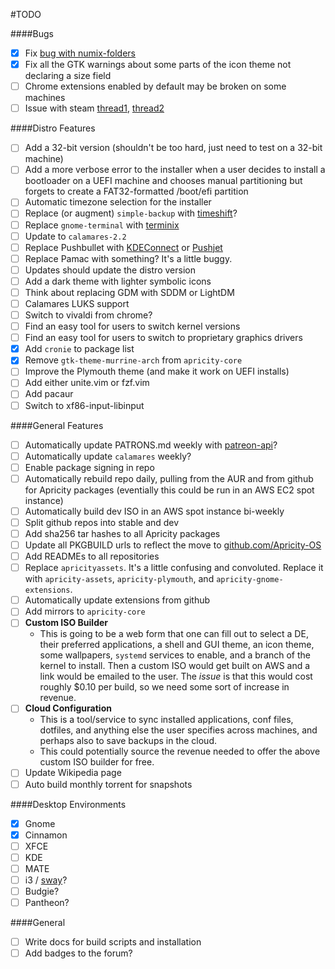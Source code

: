 #TODO

####Bugs
- [x] Fix [bug with numix-folders](https://github.com/numixproject/numix-folders/issues/133)
- [x] Fix all the GTK warnings about some parts of the icon theme not declaring a size field
- [ ] Chrome extensions enabled by default may be broken on some machines
- [ ] Issue with steam [thread1](https://github.com/Apricity-OS/apricity-build/issues/20#issuecomment-206939955), [thread2](https://github.com/Apricity-OS/apricity-build/issues/20#issuecomment-206939955)

####Distro Features
- [ ] Add a 32-bit version (shouldn't be too hard, just need to test on a 32-bit machine)
- [ ] Add a more verbose error to the installer when a user decides to install a bootloader on a UEFI machine and chooses manual partitioning but forgets to create a FAT32-formatted /boot/efi partition
- [ ] Automatic timezone selection for the installer
- [ ] Replace (or augment) `simple-backup` with [timeshift](http://www.teejeetech.in/p/timeshift.html)?
- [ ] Replace `gnome-terminal` with [terminix](https://github.com/gnunn1/terminix)
- [ ] Update to `calamares-2.2`
- [ ] Replace Pushbullet with [KDEConnect](https://community.kde.org/KDEConnect) or [Pushjet](https://pushjet.io/)
- [ ] Replace Pamac with something? It's a little buggy.
- [ ] Updates should update the distro version
- [ ] Add a dark theme with lighter symbolic icons
- [ ] Think about replacing GDM with SDDM or LightDM
- [ ] Calamares LUKS support
- [ ] Switch to vivaldi from chrome?
- [ ] Find an easy tool for users to switch kernel versions
- [ ] Find an easy tool for users to switch to proprietary graphics drivers
- [x] Add `cronie` to package list
- [x] Remove `gtk-theme-murrine-arch` from `apricity-core`
- [ ] Improve the Plymouth theme (and make it work on UEFI installs)
- [ ] Add either unite.vim or fzf.vim
- [ ] Add pacaur
- [ ] Switch to xf86-input-libinput

####General Features
- [ ] Automatically update PATRONS.md weekly with [patreon-api](https://github.com/oxguy3/patreon-api)?
- [ ] Automatically update `calamares` weekly?
- [ ] Enable package signing in repo
- [ ] Automatically rebuild repo daily, pulling from the AUR and from github for Apricity packages (eventially this could be run in an AWS EC2 spot instance)
- [ ] Automatically build dev ISO in an AWS spot instance bi-weekly
- [ ] Split github repos into stable and dev
- [ ] Add sha256 tar hashes to all Apricity packages
- [ ] Update all PKGBUILD urls to reflect the move to [github.com/Apricity-OS](https://github.com/Apricity-OS)
- [ ] Add READMEs to all repositories
- [ ] Replace `apricityassets`. It's a little confusing and convoluted. Replace it with `apricity-assets`, `apricity-plymouth`, and `apricity-gnome-extensions`.
- [ ] Automatically update extensions from github
- [ ] Add mirrors to `apricity-core`
- [ ] **Custom ISO Builder**
  - This is going to be a web form that one can fill out to select a DE, their preferred applications, a shell and GUI theme, an icon theme, some wallpapers, `systemd` services to enable, and a branch of the kernel to install. Then a custom ISO would get built on AWS and a link would be emailed to the user. The *issue* is that this would cost roughly $0.10 per build, so we need some sort of increase in revenue.
- [ ] **Cloud Configuration**
  - This is a tool/service to sync installed applications, conf files, dotfiles, and anything else the user specifies across machines, and perhaps also to save backups in the cloud.
  - This could potentially source the revenue needed to offer the above custom ISO builder for free.
- [ ] Update Wikipedia page
- [ ] Auto build monthly torrent for snapshots

####Desktop Environments
- [x] Gnome
- [x] Cinnamon
- [ ] XFCE
- [ ] KDE
- [ ] MATE
- [ ] i3 / [sway](http://swaywm.org/)?
- [ ] Budgie?
- [ ] Pantheon?

####General
- [ ] Write docs for build scripts and installation
- [ ] Add badges to the forum?
